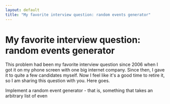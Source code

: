 ```yaml
---
layout: default
title: "My favorite interview question: random events generator"
---
```


# My favorite interview question: random events generator

This problem had been my favorite interview question since 2006 when I got it on my phone screen
with one big internet company. Since then, I gave it to quite a few candidates myself. Now I feel
like it's a good time to retire it, so I am sharing this question with you. Here goes.

Implement a random event generator - that is, something that takes an arbitrary list of even
